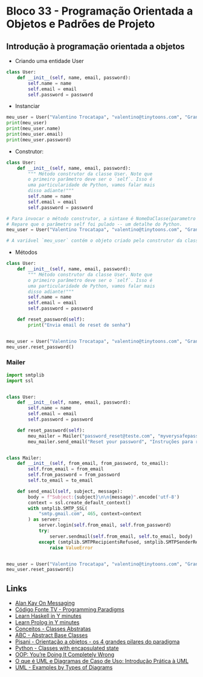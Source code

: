# Bloco 33 - Programação Orientada a Objetos e Padrões de Projeto

## Introdução à programação orientada a objetos

- Criando uma entidade User

```python
class User:
    def __init__(self, name, email, password):
        self.name = name
        self.email = email
        self.password = password
```

- Instanciar

```python
meu_user = User("Valentino Trocatapa", "valentino@tinytoons.com", "Grana")
print(meu_user)
print(meu_user.name)
print(meu_user.email)
print(meu_user.password)
```

- Construtor:

```python
class User:
    def __init__(self, name, email, password):
        """ Método construtor da classe User. Note que
        o primeiro parâmetro deve ser o `self`. Isso é
        uma particularidade de Python, vamos falar mais
        disso adiante!"""
        self.name = name
        self.email = email
        self.password = password

# Para invocar o método construtor, a sintaxe é NomeDaClasse(parametro 1, parametro 2)
# Repare que o parâmetro self foi pulado -- um detalhe do Python.
meu_user = User("Valentino Trocatapa", "valentino@tinytoons.com", "Grana")

# A variável `meu_user` contém o objeto criado pelo construtor da classe User!
```

- Métodos

```python
class User:
    def __init__(self, name, email, password):
        """ Método construtor da classe User. Note que
        o primeiro parâmetro deve ser o `self`. Isso é
        uma particularidade de Python, vamos falar mais
        disso adiante!"""
        self.name = name
        self.email = email
        self.password = password

    def reset_password(self):
        print("Envia email de reset de senha")


meu_user = User("Valentino Trocatapa", "valentino@tinytoons.com", "Grana")
meu_user.reset_password()
```

### Mailer

```python
import smtplib
import ssl


class User:
    def __init__(self, name, email, password):
        self.name = name
        self.email = email
        self.password = password

    def reset_password(self):
        meu_mailer = Mailer("password_reset@teste.com", "myverysafepassword", self.email)
        meu_mailer.send_email("Reset your password", "Instruções para resetar a senha, com o link de resetar")


class Mailer:
    def __init__(self, from_email, from_password, to_email):
        self.from_email = from_email
        self.from_password = from_password
        self.to_email = to_email

    def send_email(self, subject, message):
        body = f"Subject:{subject}\n\n{message}".encode('utf-8')
        context = ssl.create_default_context()
        with smtplib.SMTP_SSL(
            "smtp.gmail.com", 465, context=context
        ) as server:
            server.login(self.from_email, self.from_password)
            try:
                server.sendmail(self.from_email, self.to_email, body)
            except (smtplib.SMTPRecipientsRefused, smtplib.SMTPSenderRefused):
                raise ValueError


meu_user = User("Valentino Trocatapa", "valentino@tinytoons.com", "Grana")
meu_user.reset_password()
```

## Links

- [Alan Kay On Messaging](http://wiki.c2.com/?AlanKayOnMessaging)
- [Código Fonte TV - Programming Paradigms](https://www.youtube.com/watch?v=EefVmQ2wPlM)
- [Learn Haskell in Y minutes](https://learnxinyminutes.com/docs/haskell/)
- [Learn Prolog in Y minutes](https://learnxinyminutes.com/docs/prolog/)
- [Conceitos - Classes Abstratas](https://www.devmedia.com.br/conceitos-classes-abstratas-programacao-orientada-a-objetos/18812)
- [ABC - Abstract Base Classes](https://docs.python.org/3/library/abc.html)
- [Pisani - Orientação a objetos - os 4 grandes pilares do paradigma](https://www.youtube.com/watch?v=1fXfDKtSip4)
- [Python - Classes with encapsulated state](https://github.com/fluentpython/pyob2019/blob/master/03-classes.ipynb)
- [OOP: You’re Doing It Completely Wrong](https://vimeo.com/91672848?__s=xuey6qecxo2cunfuas8e)
- [O que é UML e Diagramas de Caso de Uso: Introdução Prática à UML](https://www.devmedia.com.br/o-que-e-uml-e-diagramas-de-caso-de-uso-introducao-pratica-a-uml/23408)
- [UML - Examples by Types of Diagrams](https://www.uml-diagrams.org/index-examples.html)